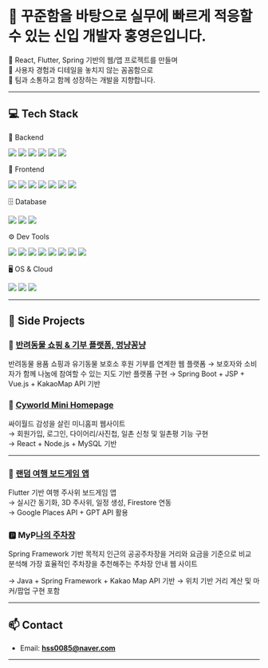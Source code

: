 # 👋 꾸준함을 바탕으로 실무에 빠르게 적응할 수 있는 신입 개발자 홍영은입니다.

🌱 React, Flutter, Spring 기반의 웹/앱 프로젝트를 만들며  
🎯 사용자 경험과 디테일을 놓치지 않는 꼼꼼함으로  
👭 팀과 소통하고 함께 성장하는 개발을 지향합니다.

---

## 💻 Tech Stack
🧠 Backend
<p> <img src="https://img.shields.io/badge/Java-007396?style=flat&logo=java&logoColor=white"/> <img src="https://img.shields.io/badge/Spring Boot-6DB33F?style=flat&logo=springboot&logoColor=white"/> <img src="https://img.shields.io/badge/JSP-00599C?style=flat&logo=java&logoColor=white"/> <img src="https://img.shields.io/badge/MyBatis-000000?style=flat&logo=data&logoColor=white"/> <img src="https://img.shields.io/badge/Python-3776AB?style=flat&logo=python&logoColor=white"/> <img src="https://img.shields.io/badge/Node.js-339933?style=flat&logo=node.js&logoColor=white"/> </p>

🎨 Frontend
<p> <img src="https://img.shields.io/badge/React-61DAFB?style=flat&logo=react&logoColor=white"/> <img src="https://img.shields.io/badge/Vue.js-4FC08D?style=flat&logo=vue.js&logoColor=white"/> <img src="https://img.shields.io/badge/JavaScript-F7DF1E?style=flat&logo=javascript&logoColor=black"/> <img src="https://img.shields.io/badge/jQuery-0769AD?style=flat&logo=jquery&logoColor=white"/> <img src="https://img.shields.io/badge/Ajax-005571?style=flat&logo=fastapi&logoColor=white"/> <img src="https://img.shields.io/badge/HTML5-E34F26?style=flat&logo=html5&logoColor=white"/> <img src="https://img.shields.io/badge/CSS3-1572B6?style=flat&logo=css3&logoColor=white"/> </p>

🗄️ Database
<p> <img src="https://img.shields.io/badge/Oracle-F80000?style=flat&logo=oracle&logoColor=white"/> <img src="https://img.shields.io/badge/MySQL-4479A1?style=flat&logo=mysql&logoColor=white"/> <img src="https://img.shields.io/badge/MariaDB-003545?style=flat&logo=mariadb&logoColor=white"/> </p>
⚙️ Dev Tools
<p> <img src="https://img.shields.io/badge/Git-F05032?style=flat&logo=git&logoColor=white"/> <img src="https://img.shields.io/badge/GitHub-181717?style=flat&logo=github&logoColor=white"/> <img src="https://img.shields.io/badge/VS Code-007ACC?style=flat&logo=visualstudiocode&logoColor=white"/> <img src="https://img.shields.io/badge/Eclipse IDE-2C2255?style=flat&logo=eclipseide&logoColor=white"/> <img src="https://img.shields.io/badge/STS-6DB33F?style=flat&logo=spring&logoColor=white"/> <img src="https://img.shields.io/badge/SQL Developer-F80000?style=flat&logo=oracle&logoColor=white"/> <img src="https://img.shields.io/badge/HeidiSQL-4479A1?style=flat&logo=mysql&logoColor=white"/> <img src="https://img.shields.io/badge/Notion-000000?style=flat&logo=notion&logoColor=white"/> </p>
🖥️ OS & Cloud
<p> <img src="https://img.shields.io/badge/Linux-FCC624?style=flat&logo=linux&logoColor=black"/> <img src="https://img.shields.io/badge/AWS EC2-232F3E?style=flat&logo=amazonaws&logoColor=white"/> <img src="https://img.shields.io/badge/AWS S3-569A31?style=flat&logo=amazonaws&logoColor=white"/> </p>

---

## 🧩 Side Projects


### 🎲 [반려동물 쇼핑 & 기부 플랫폼, 멍냥꽁냥](https://github.com/suikari/Myky)
반려동물 용품 쇼핑과 유기동물 보호소 후원 기부를 연계한 웹 플랫폼
→ 보호자와 소비자가 함께 나눔에 참여할 수 있는 지도 기반 플랫폼 구현
→ Spring Boot + JSP + Vue.js + KakaoMap API 기반

### 🎀 [Cyworld Mini Homepage](https://github.com/HongYeongEun/my-cyworld-homepage)
싸이월드 감성을 살린 미니홈피 웹사이트  
→ 회원가입, 로그인, 다이어리/사진첩, 일촌 신청 및 일촌평 기능 구현  
→ React + Node.js + MySQL 기반

---

### 🎲 [랜덤 여행 보드게임 앱](https://github.com/your-username/travel-dice-app)
Flutter 기반 여행 주사위 보드게임 앱  
→ 실시간 동기화, 3D 주사위, 일정 생성, Firestore 연동  
→ Google Places API + GPT API 활용

### 🅿️ MyP[나의 주차장](https://github.com/KOHYEONJEONG/myP)
Spring Framework 기반 목적지 인근의 공공주차장을 거리와 요금을 기준으로 비교 분석해
가장 효율적인 주차장을 추천해주는 주차장 안내 웹 사이트

→ Java + Spring Framework + Kakao Map API 기반
→ 위치 기반 거리 계산 및 마커/팝업 구현 포함


---

## 📫 Contact
- Email: **hss0085@naver.com**

---


